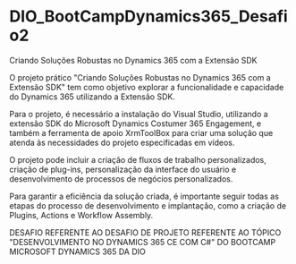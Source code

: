 # DIO_BootCampDynamics365_Desafio2
 Criando Soluções Robustas no Dynamics 365 com a Extensão SDK

O projeto prático "Criando Soluções Robustas no Dynamics 365 com a Extensão SDK" tem como objetivo explorar a funcionalidade e capacidade do Dynamics 365 utilizando a Extensão SDK.

Para o projeto, é necessário a instalação do Visual Studio,  utilizando a extensão SDK do Microsoft Dynamics Costumer 365 Engagement, e também a ferramenta de apoio XrmToolBox para criar uma solução que atenda às necessidades do projeto especificadas em vídeos.

O projeto pode incluir a criação de fluxos de trabalho personalizados, criação de plug-ins, personalização da interface do usuário e desenvolvimento de processos de negócios personalizados.

Para garantir a eficiência da solução criada, é importante seguir todas as etapas do processo de desenvolvimento e implantação, como a criação de Plugins, Actions e  Workflow Assembly.



DESAFIO REFERENTE AO DESAFIO DE PROJETO REFERENTE AO TÓPICO "DESENVOLVIMENTO NO DYNAMICS 365 CE COM C#" DO BOOTCAMP MICROSOFT DYNAMICS 365 DA DIO
